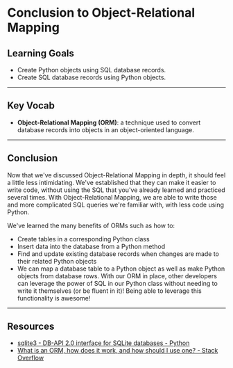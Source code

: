# Conclusion to Object-Relational Mapping

## Learning Goals

- Create Python objects using SQL database records.
- Create SQL database records using Python objects.

***

## Key Vocab

- **Object-Relational Mapping (ORM)**: a technique used to convert database
records into objects in an object-oriented language.

***

## Conclusion

Now that we've discussed Object-Relational Mapping in depth, it should feel a
little less intimidating. We've established that they can make it easier to
write code, without using the SQL that you've already learned and practiced
several times. With Object-Relational Mapping, we are able to write those and
more complicated SQL queries we're familiar with, with less code using Python.

We've learned the many benefits of ORMs such as how to:

- Create tables in a corresponding Python class
- Insert data into the database from a Python method
- Find and update existing database records when changes are made to their
  related Python objects
- We can map a database table to a Python object as well as make Python objects
  from database rows. With our ORM in place, other developers can leverage the
  power of SQL in our Python class without needing to write it themselves (or be
  fluent in it)! Being able to leverage this functionality is awesome!

***

## Resources

- [sqlite3 - DB-API 2.0 interface for SQLite databases - Python](https://docs.python.org/3/library/sqlite3.html)
- [What is an ORM, how does it work, and how should I use one? - Stack Overflow](https://stackoverflow.com/questions/1279613/what-is-an-orm-how-does-it-work-and-how-should-i-use-one)
